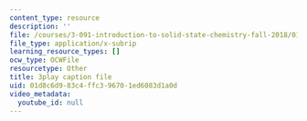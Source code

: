 ```yaml
---
content_type: resource
description: ''
file: /courses/3-091-introduction-to-solid-state-chemistry-fall-2018/01d8c6d983c4ffc396701ed6083d1a0d_LMSTMBX_2F4.srt
file_type: application/x-subrip
learning_resource_types: []
ocw_type: OCWFile
resourcetype: Other
title: 3play caption file
uid: 01d8c6d9-83c4-ffc3-9670-1ed6083d1a0d
video_metadata:
  youtube_id: null
---
```


